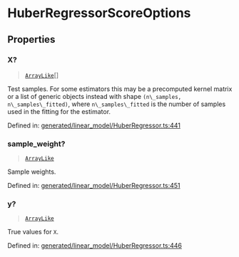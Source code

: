 # HuberRegressorScoreOptions

## Properties

### X?

> [`ArrayLike`](../types/ArrayLike.md)[]

Test samples. For some estimators this may be a precomputed kernel matrix or a list of generic objects instead with shape `(n\_samples, n\_samples\_fitted)`, where `n\_samples\_fitted` is the number of samples used in the fitting for the estimator.

Defined in:  [generated/linear\_model/HuberRegressor.ts:441](https://github.com/transitive-bullshit/scikit-learn-ts/blob/b59c1ff/packages/sklearn/src/generated/linear_model/HuberRegressor.ts#L441)

### sample\_weight?

> [`ArrayLike`](../types/ArrayLike.md)

Sample weights.

Defined in:  [generated/linear\_model/HuberRegressor.ts:451](https://github.com/transitive-bullshit/scikit-learn-ts/blob/b59c1ff/packages/sklearn/src/generated/linear_model/HuberRegressor.ts#L451)

### y?

> [`ArrayLike`](../types/ArrayLike.md)

True values for `X`.

Defined in:  [generated/linear\_model/HuberRegressor.ts:446](https://github.com/transitive-bullshit/scikit-learn-ts/blob/b59c1ff/packages/sklearn/src/generated/linear_model/HuberRegressor.ts#L446)

